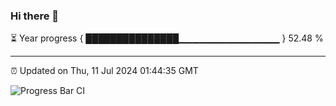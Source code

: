 ### Hi there 👋

⏳ Year progress { ███████████████▁▁▁▁▁▁▁▁▁▁▁▁▁▁▁ } 52.48 %

---

⏰ Updated on Thu, 11 Jul 2024 01:44:35 GMT

![Progress Bar CI](https://github.com/IshwaranRudhara/GIT-ACTION/workflows/Progress%20Bar%20CI/badge.svg)
